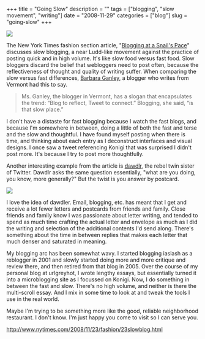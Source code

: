 +++
title = "Going Slow"
description = ""
tags = ["blogging", "slow movement", "writing"]
date = "2008-11-29"
categories = ["blog"]
slug = "going-slow"
+++



  <div class="notebook-screenshot"><a href="http://www.nytimes.com/2008/11/23/fashion/23slowblog.html"><img src="//konigi.com/media/notebook/nytimes-slowblogging.jpg" class="notebook-image" /></a></div><p>The New York Times fashion section article, "<a href="http://www.nytimes.com/2008/11/23/fashion/23slowblog.html">Blogging at a Snail's Pace</a>" discusses slow blogging, a near Ludd-like movement against the practice of posting quick and in high volume. It's like slow food versus fast food. Slow bloggers discard the belief that webloggers need to post often, because the reflectiveness of thought and quality of writing suffer. When comparing the slow versus fast differences, <a href="http://bgblogging.wordpress.com/">Barbara Ganley</a>, a blogger who writes from Vermont had this to say.</p>
<blockquote><p>Ms. Ganley, the blogger in Vermont, has a slogan that encapsulates the trend: “Blog to reflect, Tweet to connect.” Blogging, she said, “is that slow place.”</p></blockquote>
<p>I don't have a distaste for fast blogging because I watch the fast blogs, and because I'm somewhere in between, doing a little of both the fast and terse and the slow and thoughtful. I have found myself posting when there is time, and thinking about each entry as I deconstruct interfaces and visual designs. I once saw a tweet referencing Konigi that was surprised I didn't post more. It's because I try to post more thoughtfully.</p>
<p>Another interesting example from the article is <a href="http://dawdlr.tumblr.com/">dawdlr</a>, the rebel twin sister of Twitter. Dawdlr asks the same question essentially, "what are you doing, you know, more generally?" But the twist is you answer by postcard. </p>
<p><img src="//konigi.com/media/notebook/dawdlr.jpg" class="notebook-image" /></p>
<p>I love the idea of dawdler. Email, blogging, etc. has meant that I get and receive a lot fewer letters and postcards from friends and family. Close friends and family know I was passionate about letter writing, and tended to spend as much time crafting the actual letter and envelope as much as I did the writing and selection of the additional contents I'd send along. There's something about the time in between replies that makes each letter that much denser and saturated in meaning.</p>
<p>My blogging arc has been somewhat wavy. I started blogging iaslash as a reblogger in 2001 and slowly started doing more and more critique and review there, and then retired from that blog in 2005. Over the course of my personal blog at urlgreyhot, I wrote lengthy essays, but essentially turned it into a microblogging site as I focussed on Konigi. Now, I do something in between the fast and slow. There's no high volume, and neither is there the multi-scroll essay. And I mix in some time to look at and tweak the tools I use in the real world. </p>
<p>Maybe I'm trying to be something more like the good, reliable neighborhood restaurant. I don't know. I'm just happy you come to visit so I can serve you.</p>
    
  <a href="http://www.nytimes.com/2008/11/23/fashion/23slowblog.html">http://www.nytimes.com/2008/11/23/fashion/23slowblog.html</a>
